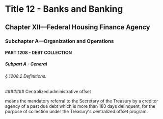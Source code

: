 
# Title 12 - Banks and Banking
## Chapter XII—Federal Housing Finance Agency
### Subchapter A—Organization and Operations
#### PART 1208 - DEBT COLLECTION
##### Subpart A - General
###### § 1208.2 Definitions.
####### Centralized administrative offset

means the mandatory referral to the Secretary of the Treasury by a creditor agency of a past due debt which is more than 180 days delinquent, for the purpose of collection under the Treasury's centralized offset program.

